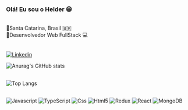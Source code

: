 ### Olá! Eu sou o Helder 😁
</br>🔸Santa Catarina, Brasil 🇧🇷 </br>
🔸Desenvolvedor Web FullStack :computer: <br/><br/>

[![Linkedin](https://img.shields.io/badge/LinkedIn-0077B5?style=for-the-badge&logo=linkedin&logoColor=white)](https://www.linkedin.com/in/helderme/)

![Anurag's GitHub stats](https://github-readme-stats.vercel.app/api?username=helderme&show_icons=true&theme=gruvbox&locale=pt-br)<br/><br/>

![Top Langs](https://github-readme-stats.vercel.app/api/top-langs/?username=helderme&layout=compact&locale=pt-br)


<div style="display: inline_block"><br/>
  
  <img alt="Javascript" src="https://img.shields.io/badge/JavaScript-F7DF1E?style=for-the-badge&logo=javascript&logoColor=black" />
  <img alt="TypeScript" src="https://img.shields.io/badge/TypeScript-007ACC?style=for-the-badge&logo=typescript&logoColor=white" />
  <img alt="Css" src="https://img.shields.io/badge/CSS-239120?&style=for-the-badge&logo=css3&logoColor=white" />
  <img alt="Html5" src="https://img.shields.io/badge/HTML5-E34F26?style=for-the-badge&logo=html5&logoColor=white" />
  <img alt="Redux" src="https://img.shields.io/badge/Redux-593D88?style=for-the-badge&logo=redux&logoColor=white" />
  <img alt="React" src="https://img.shields.io/badge/React-20232A?style=for-the-badge&logo=react&logoColor=61DAFB" />
  <img alt="MongoDB" src="https://img.shields.io/badge/MongoDB-4EA94B?style=for-the-badge&logo=mongodb&logoColor=white" />

</div>
